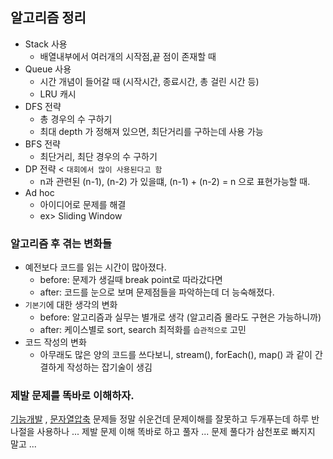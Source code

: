 ## 알고리즘 정리
* Stack 사용
    * 배열내부에서 여러개의 시작점,끝 점이 존재할 때 
* Queue 사용
    * 시간 개념이 들어갈 때 (시작시간, 종료시간, 총 걸린 시간 등)
    * LRU 캐시
* DFS 전략
    * 총 경우의 수 구하기
    * 최대 depth 가 정해져 있으면, 최단거리를 구하는데 사용 가능
* BFS 전략
    * 최단거리, 최단 경우의 수 구하기
* DP 전략 < `대회에서 많이 사용된다고 함`
    * n과 관련된 (n-1), (n-2) 가 있을떄, (n-1) + (n-2) = n 으로 표현가능할 때.
* Ad hoc
    * 아이디어로 문제를 해결
    * ex> Sliding Window
    
### 알고리즘 후 겪는 변화들
* 예전보다 코드를 읽는 시간이 많아졌다.
    * before: 문제가 생길때 break point로 따라갔다면
    * after: 코드를 눈으로 보며 문제점들을 파악하는데 더 능숙해졌다.
* `기본기`에 대한 생각의 변화
    * before: 알고리즘과 실무는 별개로 생각 (알고리즘 몰라도 구현은 가능하니까)
    * after: 케이스별로 sort, search 최적화를 `습관적으로` 고민
* 코드 작성의 변화
    * 아무래도 많은 양의 코드를 쓰다보니, stream(), forEach(), map() 과 같이 간결하게 작성하는 잡기술이 생김

### 제발 문제를 똑바로 이해하자.
[기능개발](https://programmers.co.kr/learn/courses/30/lessons/42586?language=java) , [문자열압축](https://programmers.co.kr/learn/courses/30/lessons/60057) 문제들 정말 쉬운건데 문제이해를 잘못하고 두개푸는데 하루 반나절을 사용하나 ... 
제발 문제 이해 똑바로 하고 풀자 ... 
문제 풀다가 삼천포로 빠지지 말고 ...
